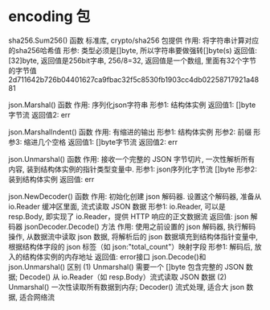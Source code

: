 # encoding 包
sha256.Sum256()
    函数
    标准库, crypto/sha256 包提供
    作用: 将字符串计算对应的sha256哈希值
    形参: 类型必须是[]byte, 所以字符串要做强转[]byte(s)
    返回值: [32]byte, 返回值是256bit字串, 256/8=32, 返回值是一个数组, 里面有32个字节的字节值
    2d711642b726b04401627ca9fbac32f5c8530fb1903cc4db02258717921a4881

json.Marshal()
    函数
    作用: 序列化json字符串
    形参1: 结构体实例
    返回值1: []byte字节流
    返回值2: err

json.MarshalIndent()
    函数
    作用: 有缩进的输出
    形参1: 结构体实例
    形参2: 前缀
    形参3: 缩进几个空格
    返回值1: []byte字节流
    返回值2: err

json.Unmarshal()
    函数
    作用: 接收一个完整的 JSON 字节切片, 一次性解析所有内容, 装到结构体实例的指针类型变量中.
    形参1: json序列化字节流 []byte
    形参2: 装到结构体实例
    返回值: err

json.NewDecoder()
    函数
    作用: 初始化创建 json 解码器. 设置这个解码器, 准备从 io.Reader 缓冲区里面, 流式读取 JSON 数据
    形参1: io.Reader, 可以是 resp.Body, 即实现了 io.Reader，提供 HTTP 响应的正文数据流 
    返回值: json 解码器
jsonDecoder.Decode()
    方法
    作用: 使用之前设置的 json 解码器, 执行解码操作, 从数据流中读取 json 数据, 将解析后的 json 数据填充到结构体指针变量中, 根据结构体字段的 json 标签（如 json:"total_count"）映射字段
    形参1: 解码后, 放入的结构体实例的内存地址
    返回值: error接口
json.Decode()和json.Unmarshal() 区别
    (1) Unmarshal() 需要一个 []byte 包含完整的 JSON 数据; Decode() 从 io.Reader（如 resp.Body）流式读取 JSON 数据
    (2) Unmarshal() 一次性读取所有数据到内存; Decoder() 流式处理, 适合大 json 数据, 适合网络流